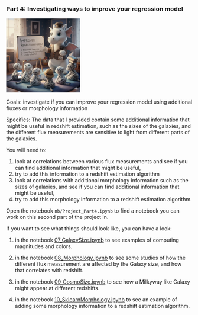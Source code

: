 ### Part 4: Investigating ways to improve your regression model

<img src="./images/improved_models.jpeg" height="200">

Goals: investigate if you can improve your regression model using additional fluxes or morphology information 

Specifics: The data that I provided contain some additional information that might be useful in redshift estimation, such as the sizes of the galaxies, and the different flux measurements are sensitive to light from different parts of the galaxies.

You will need to:

1. look at correlations between various flux measurements and see if you can find additional information that might be useful,
2. try to add this information to a redshift estimation algorithm
3. look at correlations with additional morphology information such as the sizes of galaxies, and see if you can find additional information that might be useful,
4. try to add this morphology information to a redshift estimation algorithm.


Open the notebook `nb/Project_Part4.ipynb` to find a notebook you can work on this second part of the project in.

If you want to see what things should look like, you can have a look:

1. in the notebook [07_GalaxySize.ipynb](https://github.com/KIPAC/MACSS/blob/main/nb/07_GalaxySize.ipynb) to see examples of computing magnitudes and colors.

2. in the notebook [08_Morphology.ipynb](https://github.com/KIPAC/MACSS/blob/main/nb/08_Morphology.ipynb) to see some studies of how the different flux measurement are affected by the Galaxy size, and how that correlates with redshift.

3. in the notebook [09_CosmoSize.ipynb](https://github.com/KIPAC/MACSS/blob/main/nb/09_CosmoSize.ipynb) to see how a Milkyway like Galaxy might appear at different redshifts.

4. in the notebook [10_SklearnMorphology.ipynb](https://github.com/KIPAC/MACSS/blob/main/nb/10_SklearnMorphology.ipynb) to see an example of adding some morphology information to a redshift estimation algorithm.








<!--  LocalWords:  07_GalaxySize.ipynb 08_Morphology.ipynb
 -->
<!--  LocalWords:  09_CosmoSize.ipynb 10_SklearnMorphology.ipynb
 -->

